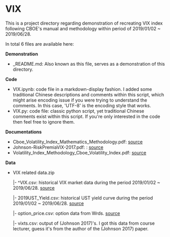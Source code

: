 # VIX
This is a project directory regarding demonstration of recreating VIX index following CBOE's manual and methodology within period of 2019/01/02 ~ 2019/06/28.

In total 6 files are available here:

**Demonstration**
- _README.md: Also known as this file, serves as a demonstration of this directory.

**Code**
- VIX.ipynb: code file in a markdown-display fashion. I added some traditional Chinese descriptions and comments within this script, which might arise encoding issue if you were trying to understand the comments. In this case, 'UTF-8' is the encoding style that works.
- VIX.py: code file: classic python script, yet traditional Chinese comments exist within this script. If you're only interested in the code then feel free to ignore them.

**Documentations**
- Cboe_Volatility_Index_Mathematics_Methodology.pdf: [source](https://cdn.cboe.com/api/global/us_indices/governance/VIX_Methodology.pdf)
- Johnson-RiskPremiaVIX-2017.pdf: : [source](https://cdn.cboe.com/api/global/us_indices/governance/Cboe_Volatility_Index_Mathematics_Methodology.pdf)
- Volatility_Index_Methodology_Cboe_Volatility_Index.pdf: [source](https://cdn.cboe.com/api/global/us_indices/governance/Cboe_Volatility_Index_Mathematics_Methodology.pdf)

**Data**
- VIX related data.zip

  |- ^VIX.csv: historical VIX market data during the period 2019/01/02 ~ 2019/06/28. [source](https://www.investing.com/indices/us-spx-500-historical-data)

  |- 2019UST_Yield.csv: historical UST yield curve during the period 2019/01/02 ~ 2019/06/28. [source](https://home.treasury.gov/resource-center/data-chart-center/interest-rates/TextView?type=daily_treasury_yield_curve&field_tdr_date_value_month=202405)

  |- option_price.csv: option data from Wrds. [source](https://wrds-www.wharton.upenn.edu/)

  |- vixts.csv: output of (Johnson 2017)'s. I got this data from course lecturer, guess it's from the author of the (Johnson 2017) paper.
